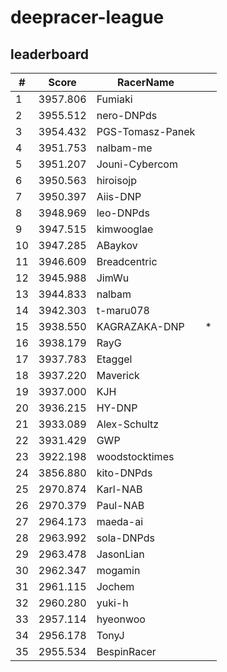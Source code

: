 # deepracer-league

## leaderboard

<!-- leaderboard -->
| # | Score | RacerName |   |
| - | ----- | --------- | - |
| 1 | 3957.806 | Fumiaki | |
| 2 | 3955.512 | nero-DNPds | |
| 3 | 3954.432 | PGS-Tomasz-Panek | |
| 4 | 3951.753 | nalbam-me | |
| 5 | 3951.207 | Jouni-Cybercom | |
| 6 | 3950.563 | hiroisojp | |
| 7 | 3950.397 | Aiis-DNP | |
| 8 | 3948.969 | leo-DNPds | |
| 9 | 3947.515 | kimwooglae | |
| 10 | 3947.285 | ABaykov | |
| 11 | 3946.609 | Breadcentric | |
| 12 | 3945.988 | JimWu | |
| 13 | 3944.833 | nalbam | |
| 14 | 3942.303 | t-maru078 | |
| 15 | 3938.550 | KAGRAZAKA-DNP | * |
| 16 | 3938.179 | RayG | |
| 17 | 3937.783 | Etaggel | |
| 18 | 3937.220 | Maverick | |
| 19 | 3937.000 | KJH | |
| 20 | 3936.215 | HY-DNP | |
| 21 | 3933.089 | Alex-Schultz | |
| 22 | 3931.429 | GWP | |
| 23 | 3922.198 | woodstocktimes | |
| 24 | 3856.880 | kito-DNPds | |
| 25 | 2970.874 | Karl-NAB | |
| 26 | 2970.379 | Paul-NAB | |
| 27 | 2964.173 | maeda-ai | |
| 28 | 2963.992 | sola-DNPds | |
| 29 | 2963.478 | JasonLian | |
| 30 | 2962.347 | mogamin | |
| 31 | 2961.115 | Jochem | |
| 32 | 2960.280 | yuki-h | |
| 33 | 2957.114 | hyeonwoo | |
| 34 | 2956.178 | TonyJ | |
| 35 | 2955.534 | BespinRacer | |
